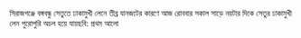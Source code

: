 সিরাজগঞ্জে বঙ্গবন্ধু সেতুতে ঢাকামুখী লেনে তীব্র যানজটের কারণে আজ রোববার সকাল সাড়ে নয়টার দিকে সেতুর ঢাকামুখী লেন পুরোপুরি অচল হয়ে যায়<span class="custom-gallery-image _3bj2K SZnJd">ছবি: প্রথম আলো</span>
